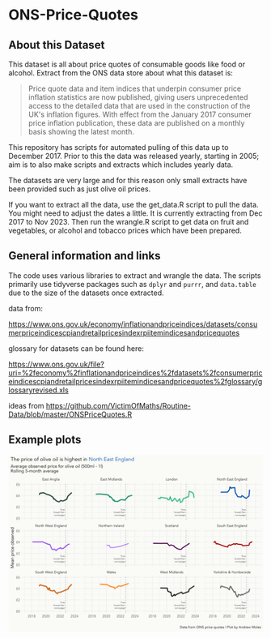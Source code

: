 # ONS-Price-Quotes

## About this Dataset

This dataset is all about price quotes of consumable goods like food or alcohol. Extract from the ONS data store about what this dataset is:
> Price quote data and item indices that underpin consumer price inflation statistics are now published, giving users unprecedented access to the detailed data that are used in the construction of the UK's inflation figures. With effect from the January 2017 consumer price inflation publication, these data are published on a monthly basis showing the latest month.

This repository has scripts for automated pulling of this data up to December 2017. Prior to this the data was released yearly, starting in 2005; aim is to also make scripts and extracts which includes yearly data. 

The datasets are very large and for this reason only small extracts have been provided such as just olive oil prices. 

If you want to extract all the data, use the get_data.R script to pull the data. You might need to adjust the dates a little. It is currently extracting from Dec 2017 to Nov 2023. Then run the wrangle.R script to get data on fruit and vegetables, or alcohol and tobacco prices which have been prepared.

## General information and links

The code uses various libraries to extract and wrangle the data. The scripts primarily use tidyverse packages such as `dplyr` and `purrr`, and `data.table` due to the size of the datasets once extracted. 

data from: 

https://www.ons.gov.uk/economy/inflationandpriceindices/datasets/consumerpriceindicescpiandretailpricesindexrpiitemindicesandpricequotes

glossary for datasets can be found here:

https://www.ons.gov.uk/file?uri=%2feconomy%2finflationandpriceindices%2fdatasets%2fconsumerpriceindicescpiandretailpricesindexrpiitemindicesandpricequotes%2fglossary/glossaryrevised.xls

ideas from https://github.com/VictimOfMaths/Routine-Data/blob/master/ONSPriceQuotes.R 

## Example plots

![Rolling average olive oil prices per UK region since 2018](outputs/regional_olive_oil_prices.png)

